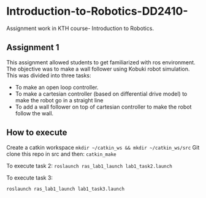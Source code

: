 # Introduction-to-Robotics-DD2410-
Assignment work in KTH course- Introduction to Robotics.

## Assignment 1
This assignment allowed students to get familiarized with ros environment. The objective was to make a wall follower using Kobuki robot simulation. This was divided into three tasks:

- To make an open loop controller. 
- To make a cartesian controller (based on differential drive model) to make the robot go in a straight line
- To add a wall follower on top of cartesian controller to make the robot follow the wall.

## How to execute
Create a catkin workspace
`mkdir ~/catkin_ws && mkdir ~/catkin_ws/src`
Git clone this repo in src and then:
`catkin_make`

To execute task 2: 
`roslaunch ras_lab1_launch lab1_task2.launch`

To execute task 3:

`roslaunch ras_lab1_launch lab1_task3.launch`
